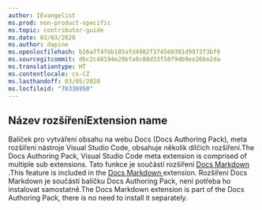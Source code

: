 ```yaml
---
author: IEvangelist
ms.prod: non-product-specific
ms.topic: contributor-guide
ms.date: 03/03/2020
ms.author: dapine
ms.openlocfilehash: b16a7f4f6b185afd4982f374560381d9973f3bf0
ms.sourcegitcommit: dbc2c48194e29bfa0c88d33f50f94b9ee26be2da
ms.translationtype: HT
ms.contentlocale: cs-CZ
ms.lasthandoff: 03/05/2020
ms.locfileid: "78336950"
---
```

## <a name="extension-name"></a><span data-ttu-id="96190-101">Název rozšíření</span><span class="sxs-lookup"><span data-stu-id="96190-101">Extension name</span></span>

<span data-ttu-id="96190-102">Balíček pro vytváření obsahu na webu Docs (Docs Authoring Pack), meta rozšíření nástroje Visual Studio Code, obsahuje několik dílčích rozšíření.</span><span class="sxs-lookup"><span data-stu-id="96190-102">The Docs Authoring Pack, Visual Studio Code meta extension is comprised of multiple sub extensions.</span></span> <span data-ttu-id="96190-103">Tato funkce je součástí rozšíření <a href="https://marketplace.visualstudio.com/items?itemName=docsmsft.docs-markdown" target="_blank">Docs Markdown <span class="docon docon-navigate-external x-hidden-focus"></span></a>.</span><span class="sxs-lookup"><span data-stu-id="96190-103">This feature is included in the <a href="https://marketplace.visualstudio.com/items?itemName=docsmsft.docs-markdown" target="_blank">Docs Markdown <span class="docon docon-navigate-external x-hidden-focus"></span></a> extension.</span></span> <span data-ttu-id="96190-104">Rozšíření Docs Markdown je součástí balíčku Docs Authoring Pack, není potřeba ho instalovat samostatně.</span><span class="sxs-lookup"><span data-stu-id="96190-104">The Docs Markdown extension is part of the Docs Authoring Pack, there is no need to install it separately.</span></span>
